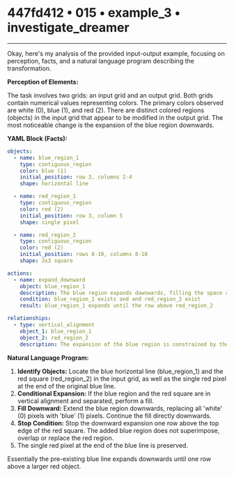 # 447fd412 • 015 • example_3 • investigate_dreamer

---
Okay, here's my analysis of the provided input-output example, focusing on perception, facts, and a natural language program describing the transformation.

**Perception of Elements:**

The task involves two grids: an input grid and an output grid. Both grids contain numerical values representing colors. The primary colors observed are white (0), blue (1), and red (2). There are distinct colored regions (objects) in the input grid that appear to be modified in the output grid. The most noticeable change is the expansion of the blue region downwards.

**YAML Block (Facts):**



```yaml
objects:
  - name: blue_region_1
    type: contiguous_region
    color: blue (1)
    initial_position: row 3, columns 2-4
    shape: horizontal line

  - name: red_region_1
    type: contiguous_region
    color: red (2)
    initial_position: row 3, column 5
    shape: single pixel

  - name: red_region_2
    type: contiguous_region
    color: red (2)
    initial_position: rows 8-10, columns 8-10
    shape: 3x3 square

actions:
  - name: expand_downward
    object: blue_region_1
    description: The blue region expands downwards, filling the space above red_region_2.
    condition: blue_region_1 exists and and red_region_2 exist
    result: blue_region_1 expands until the row above red_region_2

relationships:
  - type: vertical_alignment
    object_1: blue_region_1
    object_2: red_region_2
    description: The expansion of the blue region is constrained by the vertical position of the red region.

```



**Natural Language Program:**

1.  **Identify Objects:** Locate the blue horizontal line (blue\_region\_1) and the red square (red\_region\_2) in the input grid, as well as the single red pixel at the end of the original blue line.
2.  **Conditional Expansion:** If the blue region and the red square are in vertical alignment and separated, perform a fill.
3.  **Fill Downward:** Extend the blue region downwards, replacing all 'white' (0) pixels with 'blue' (1) pixels. Continue the fill directly downwards.
4.  **Stop Condition:** Stop the downward expansion one row above the top edge of the red square. The added blue region does not superimpose, overlap or replace the red region.
5. The single red pixel at the end of the blue line is preserved.

Essentially the pre-existing blue line expands downwards until one row above a larger red object.

